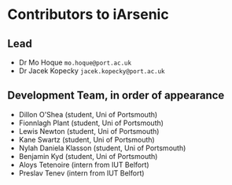 # Contributors to iArsenic

## Lead

- Dr Mo Hoque `mo.hoque@port.ac.uk`
- Dr Jacek Kopecky `jacek.kopecky@port.ac.uk`

## Development Team, in order of appearance

- Dillon O'Shea (student, Uni of Portsmouth)
- Fionnlagh Plant (student, Uni of Portsmouth)
- Lewis Newton (student, Uni of Portsmouth)
- Kane Swartz (student, Uni of Portsmouth)
- Nylah Daniela Klasson (student, Uni of Portsmouth)
- Benjamin Kyd (student, Uni of Portsmouth)
- Aloys Tetenoire (intern from IUT Belfort)
- Preslav Tenev (intern from IUT Belfort)
